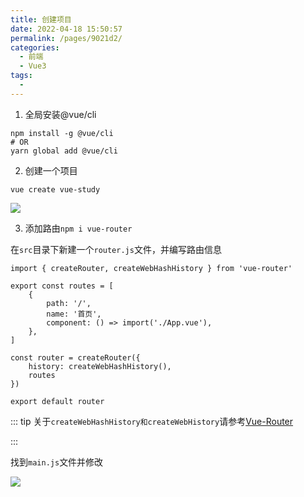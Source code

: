 ```yaml
---
title: 创建项目
date: 2022-04-18 15:50:57
permalink: /pages/9021d2/
categories:
  - 前端
  - Vue3
tags:
  - 
---
```


1. 全局安装@vue/cli

```
npm install -g @vue/cli
# OR
yarn global add @vue/cli
```

2. 创建一个项目

```
vue create vue-study
```

![](https://s2.loli.net/2022/04/18/Z18o79HQRMTbCKh.png)

3. 添加路由`npm i vue-router`

在`src`目录下新建一个`router.js`文件，并编写路由信息
```
import { createRouter, createWebHashHistory } from 'vue-router'

export const routes = [
    {
        path: '/',
        name: '首页',
        component: () => import('./App.vue'),
    },
]

const router = createRouter({
    history: createWebHashHistory(),
    routes
})

export default router
```

::: tip 
关于`createWebHashHistory和createWebHistory`请参考[Vue-Router](/pages/f16403/)

:::

找到`main.js`文件并修改

![](https://s2.loli.net/2022/04/18/ByU9vmWNQIZLEFC.png)